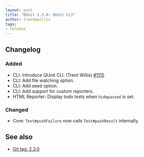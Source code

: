 ```yaml
---
layout: post
title: "QUnit 2.3.0: QUnit CLI"
author: trentmwillis
tags:
- release
---
```


## Changelog

### Added

* CLI: Introduce QUnit CLI. (Trent Willis) [#1115](https://github.com/qunitjs/qunit/pull/1115)
* CLI: Add file watching option.
* CLI: Add seed option.
* CLI: Add support for custom reporters.
* HTML Reporter: Display todo tests when `hidepassed` is set.

### Changed

* Core: `Test#pushFailure` now calls `Test#pushResult` internally.

## See also

* [Git tag: 2.3.0](https://github.com/qunitjs/qunit/releases/tag/2.3.0)
